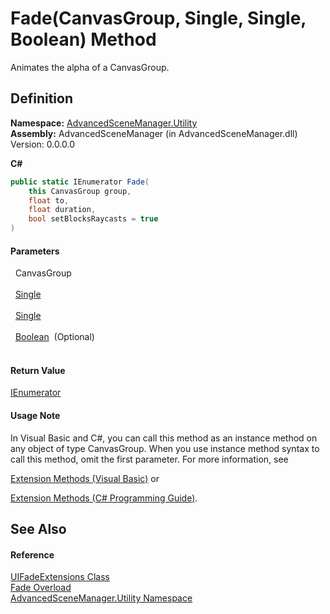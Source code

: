 # Fade(CanvasGroup, Single, Single, Boolean) Method


Animates the alpha of a CanvasGroup.



## Definition
**Namespace:** <a href="N_AdvancedSceneManager_Utility">AdvancedSceneManager.Utility</a>  
**Assembly:** AdvancedSceneManager (in AdvancedSceneManager.dll) Version: 0.0.0.0

**C#**
``` C#
public static IEnumerator Fade(
	this CanvasGroup group,
	float to,
	float duration,
	bool setBlocksRaycasts = true
)
```



#### Parameters
<dl><dt>  CanvasGroup</dt><dd> </dd><dt>  <a href="https://learn.microsoft.com/dotnet/api/system.single" target="_blank" rel="noopener noreferrer">Single</a></dt><dd> </dd><dt>  <a href="https://learn.microsoft.com/dotnet/api/system.single" target="_blank" rel="noopener noreferrer">Single</a></dt><dd> </dd><dt>  <a href="https://learn.microsoft.com/dotnet/api/system.boolean" target="_blank" rel="noopener noreferrer">Boolean</a>  (Optional)</dt><dd> </dd></dl>

#### Return Value
<a href="https://learn.microsoft.com/dotnet/api/system.collections.ienumerator" target="_blank" rel="noopener noreferrer">IEnumerator</a>

#### Usage Note
In Visual Basic and C#, you can call this method as an instance method on any object of type CanvasGroup. When you use instance method syntax to call this method, omit the first parameter. For more information, see <a href="https://docs.microsoft.com/dotnet/visual-basic/programming-guide/language-features/procedures/extension-methods" target="_blank" rel="noopener noreferrer">

Extension Methods (Visual Basic)</a> or <a href="https://docs.microsoft.com/dotnet/csharp/programming-guide/classes-and-structs/extension-methods" target="_blank" rel="noopener noreferrer">

Extension Methods (C# Programming Guide)</a>.

## See Also


#### Reference
<a href="T_AdvancedSceneManager_Utility_UIFadeExtensions">UIFadeExtensions Class</a>  
<a href="Overload_AdvancedSceneManager_Utility_UIFadeExtensions_Fade">Fade Overload</a>  
<a href="N_AdvancedSceneManager_Utility">AdvancedSceneManager.Utility Namespace</a>  
